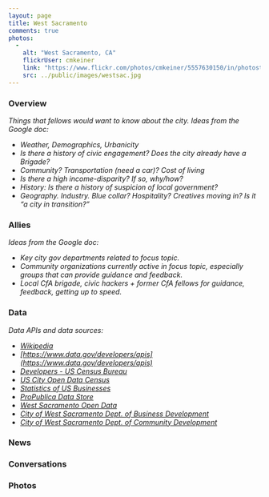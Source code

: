 ```yaml
---
layout: page
title: West Sacramento
comments: true
photos:
  -
    alt: "West Sacramento, CA"
    flickrUser: cmkeiner
    link: "https://www.flickr.com/photos/cmkeiner/5557630150/in/photostream/"
    src: ../public/images/westsac.jpg
---
```


### Overview 

_Things that fellows would want to know about the city. Ideas from the Google doc:_

* _Weather, Demographics, Urbanicity_
* _Is there a history of civic engagement? Does the city already have a Brigade?_
* _Community? Transportation (need a car)? Cost of living_
* _Is there a high income-disparity? If so, why/how?_
* _History: Is there a history of suspicion of local government?_
* _Geography. Industry. Blue collar? Hospitality? Creatives moving in? Is it “a city in transition?”_


### Allies

_Ideas from the Google doc:_

* _Key city gov departments related to focus topic._
* _Community organizations currently active in focus topic, especially groups that can provide guidance and feedback._
* _Local CfA brigade, civic hackers + former CfA fellows for guidance, feedback, getting up to speed._

### Data

_Data APIs and data sources:_

* *[Wikipedia](http://en.wikipedia.org/wiki/West_Sacramento,_California)*
* _[https://www.data.gov/developers/apis](https://www.data.gov/developers/apis)_
* _[Developers - US Census Bureau](http://www.census.gov/developers/#)_
* _[US City Open Data Census](http://us-city.census.okfn.org/)_
* _[Statistics of US Businesses](http://www.census.gov/econ/susb/)_
* _[ProPublica Data Store](https://projects.propublica.org/data-store/)_
* _[West Sacramento Open Data](https://data.cityofwestsacramento.org/)_
* _[City of West Sacramento Dept. of Business Development](http://cityofwestsacramento.org/business/default.asp)_
* _[City of West Sacramento Dept. of Community Development](http://cityofwestsacramento.org/city/depts/comdev/default.asp)_

### News

### Conversations 

### Photos